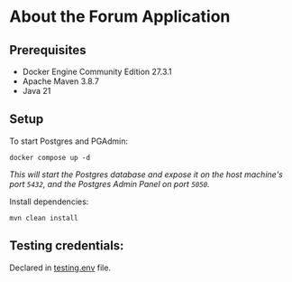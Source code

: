 # About the Forum Application

## Prerequisites
- Docker Engine Community Edition 27.3.1
- Apache Maven 3.8.7
- Java 21

## Setup

To start Postgres and PGAdmin:

```shell
docker compose up -d
```

_This will start the Postgres database and expose it on the host machine's
port `5432`, and the Postgres Admin Panel on port `5050`._

Install dependencies:

```shell
mvn clean install
```

## Testing credentials:
Declared in [testing.env](testing.env) file.
